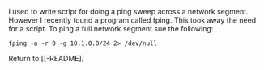  I used to write script for doing a ping sweep across a network segment. However I recently found a program called fping. This took away the need for a script. To ping a full network segment sue the following:

	fping -a -r 0 -g 10.1.0.0/24 2> /dev/null
	
Return to [[-README]]


